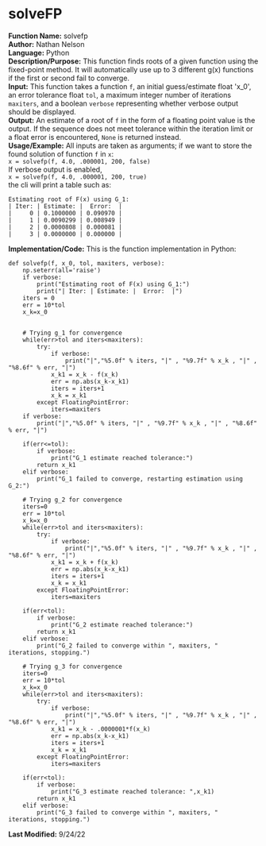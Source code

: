 # solveFP
**Function Name:** solvefp  
**Author:** Nathan Nelson  
**Language:** Python  
**Description/Purpose:** This function finds roots of a given function using the fixed-point method. It will automatically use up to 3 different g(x) functions if the first or second fail to converge.  
**Input:** This function takes a function `f`, an initial guess/estimate float 'x_0', an error tolerance float `tol`, a maximum integer number of iterations `maxiters`, and a boolean `verbose` representing whether verbose output should be displayed.  
**Output:** An estimate of a root of `f` in the form of a floating point value is the output. If the sequence does not meet tolerance within the iteration limit or a float error is encountered, `None` is returned instead.  
**Usage/Example:** All inputs are taken as arguments; if we want to store the found solution of function `f` in `x`:  
`x = solvefp(f, 4.0, .000001, 200, false)`  
If verbose output is enabled,  
`x = solvefp(f, 4.0, .000001, 200, true)`  
the cli will print a table such as:  
```
Estimating root of F(x) using G_1:
| Iter: | Estimate: |  Error:  |
|     0 | 0.1000000 | 0.090970 |
|     1 | 0.0090299 | 0.008949 |
|     2 | 0.0000808 | 0.000081 |
|     3 | 0.0000000 | 0.000000 |
```  
**Implementation/Code:** This is the function implementation in Python:  
```
def solvefp(f, x_0, tol, maxiters, verbose):
    np.seterr(all='raise')
    if verbose:
        print("Estimating root of F(x) using G_1:")
        print("| Iter: | Estimate: |  Error:  |")
    iters = 0
    err = 10*tol
    x_k=x_0
    
    
    # Trying g_1 for convergence
    while(err>tol and iters<maxiters):
        try:
            if verbose:
                print("|","%5.0f" % iters, "|" , "%9.7f" % x_k , "|" , "%8.6f" % err, "|")
            x_k1 = x_k - f(x_k)
            err = np.abs(x_k-x_k1)
            iters = iters+1
            x_k = x_k1
        except FloatingPointError:
            iters=maxiters
    if verbose:
        print("|","%5.0f" % iters, "|" , "%9.7f" % x_k , "|" , "%8.6f" % err, "|")

    if(err<=tol):
        if verbose:
            print("G_1 estimate reached tolerance:")
        return x_k1
    elif verbose:
        print("G_1 failed to converge, restarting estimation using G_2:")

    # Trying g_2 for convergence
    iters=0
    err = 10*tol
    x_k=x_0
    while(err>tol and iters<maxiters):
        try:
            if verbose:
                print("|","%5.0f" % iters, "|" , "%9.7f" % x_k , "|" , "%8.6f" % err, "|")
            x_k1 = x_k + f(x_k)
            err = np.abs(x_k-x_k1)
            iters = iters+1
            x_k = x_k1
        except FloatingPointError:
            iters=maxiters

    if(err<tol):
        if verbose:
            print("G_2 estimate reached tolerance:")
        return x_k1
    elif verbose:
        print("G_2 failed to converge within ", maxiters, " iterations, stopping.")

    # Trying g_3 for convergence
    iters=0
    err = 10*tol
    x_k=x_0
    while(err>tol and iters<maxiters):
        try:
            if verbose:
                print("|","%5.0f" % iters, "|" , "%9.7f" % x_k , "|" , "%8.6f" % err, "|")
            x_k1 = x_k - .0000001*f(x_k)
            err = np.abs(x_k-x_k1)
            iters = iters+1
            x_k = x_k1
        except FloatingPointError:
            iters=maxiters

    if(err<tol):
        if verbose:
            print("G_3 estimate reached tolerance: ",x_k1)
        return x_k1
    elif verbose:
        print("G_3 failed to converge within ", maxiters, " iterations, stopping.")

```
**Last Modified:** 9/24/22